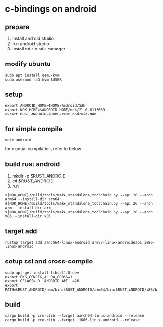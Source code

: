 # c-bindings on android

## prepare
1. install android studio  
2. run android studio  
3. install ndk in sdk-manager  

## modify ubuntu
```
sudo apt install qemu-kvm
sudo usermod -aG kvm $USER
```

## setup
```
export ANDROID_HOME=$HOME/Android/Sdk
export NDK_HOME=$ANDROID_HOME/ndk/21.0.6113669
export RUST_ANDROID=$HOME/rust_android/NDK
```


## for simple compile
```
make android
```
for manual compilation, refer to below

## build rust android
1. mkdir -p $RUST_ANDROID
2. cd $RUST_ANDROID
3. run 
```
${NDK_HOME}/build/tools/make_standalone_toolchain.py --api 26 --arch arm64 --install-dir arm64
${NDK_HOME}/build/tools/make_standalone_toolchain.py --api 26 --arch arm --install-dir arm
${NDK_HOME}/build/tools/make_standalone_toolchain.py --api 26 --arch x86 --install-dir x86
```

## target add
```
rustup target add aarch64-linux-android armv7-linux-androideabi i686-linux-android
```

## setup ssl and cross-compile 
```
sudo apt-get install libssl1.0-dev
export PKG_CONFIG_ALLOW_CROSS=1 
export CFLAGS=-D__ANDROID_API__=26
export PATH=$RUST_ANDROID/arm/bin:$RUST_ANDROID/arm64/bin:$RUST_ANDROID/x86/bin:$PATH
```


## build
```
cargo build -p cro-clib --target aarch64-linux-android --release
cargo build -p cro-clib --target  i686-linux-android --release
```

